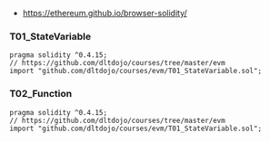* https://ethereum.github.io/browser-solidity/

### T01_StateVariable

```
pragma solidity ^0.4.15;
// https://github.com/dltdojo/courses/tree/master/evm
import "github.com/dltdojo/courses/evm/T01_StateVariable.sol";
```

### T02_Function

```
pragma solidity ^0.4.15;
// https://github.com/dltdojo/courses/tree/master/evm
import "github.com/dltdojo/courses/evm/T01_StateVariable.sol";
```